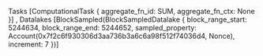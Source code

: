 Tasks [ComputationalTask { aggregate_fn_id: SUM, aggregate_fn_ctx: None }]
, Datalakes [BlockSampled(BlockSampledDatalake { block_range_start: 5244634, block_range_end: 5244652, sampled_property: Account(0x7f2c6f930306d3aa736b3a6c6a98f512f74036d4, Nonce), increment: 7 })] 
